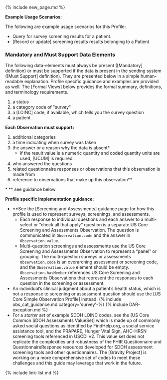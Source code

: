 {% include new_page.md %}

**Example Usage Scenarios:**

The following are example usage scenarios for this Profile:

-   Query for survey screening results for a patient.
-  [Record or update] screening results results belonging to a Patient

### Mandatory and Must Support Data Elements


The following data-elements must always be present ([Mandatory] definition) or must be supported if the data is present in the sending system ([Must Support] definition). They are presented below in a simple human-readable explanation.  Profile specific guidance and examples are provided as well.  The [Formal Views] below provides the formal summary, definitions, and  terminology requirements.

1. a status
1. a category code of "survey"
1. a [LOINC] code, if available, which tells you the survey question
1. a patient

**Each Observation must support:**

1. additional categories
2. a time indicating when survey was taken
3. the answer or a reason why the data is absent*
   - if the result value is a numeric quantity and coded quantity units are used, [UCUM] is required.
4. who answered the questions
5. related questionnaire responses or observations that this observation is made from
6. reference to observations that make up this observation**

\* \*\* see guidance below

**Profile specific implementation guidance:**
- \*\*See the [Screening and Assessments] guidance page for how this profile is used to represent surveys, screenings, and assessments.
  - Each response to individual questions and each answer to a multi-select or “check all that apply” question is a separate US Core Screening and Assessments Observation. The question is communicated in `Observation.code` and the answer in `Observation.value`.
  - Multi-question screenings and assessments use the US Core Screening and Assessments Observation to represent a “panel” or grouping. The multi-question surveys or assessments  `Observation.code` is an overarching assessment or screening code, and the `Observation.value` element should be empty. `Observation.hasMember` references US Core Screening and Assessments Observations that represent the responses to each question in the screening or assessment. 
- An individual’s clinical judgment about a patient’s health status, which is not a response to screening or assessment question should use the [US Core Simple Observation Profile] instead.
{% include obs_cat_guidance.md category='survey'-%}
{% include DAR-exception.md %}
- For a *starter set* of example SDOH LOINC codes. see the [US Core Common SDOH Assessments ValueSet] which is made up of commonly asked social questions as identified by FindHelp.org, a social service assistance tool, and the PRAPARE, Hunger Vital Sign, AHC-HRSN screening tools referenced in USCDI v2. This value set does not replicate the complexities and robustness of the FHIR Questionnaire and QuestionnaireResponse resources developed for SDOH assessment screening tools and other questionnaires. The [Gravity Project] is working on a more comprehensive set of codes to meet these challenges and this guide may leverage that work in the future.

{% include link-list.md %}
